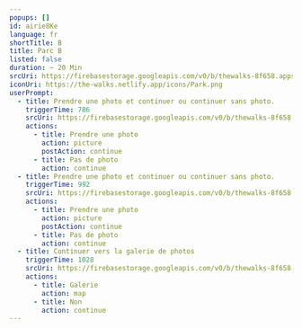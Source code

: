 ```yaml
---
popups: []
id: airie8Ke
language: fr
shortTitle: B
title: Parc B
listed: false
duration: ~ 20 Min
srcUri: https://firebasestorage.googleapis.com/v0/b/thewalks-8f658.appspot.com/o/mp3%2Fv0%2Ffr_ahvo7Cee%2Ffr_airie8Ke.mp3?alt=media&token=02e62240-31e6-4c0a-8d69-1ebd03360951
iconUri: https://the-walks.netlify.app/icons/Park.png
userPrompt:
  - title: Prendre une photo et continuer ou continuer sans photo.
    triggerTime: 786
    srcUri: https://firebasestorage.googleapis.com/v0/b/thewalks-8f658.appspot.com/o/mp3%2Fv0%2Ffr_ahvo7Cee%2Ffr_ahvo7Cee_loop_1.mp3?alt=media&token=94ac9d9f-3869-461e-a664-f07295cc2086
    actions:
      - title: Prendre une photo
        action: picture
        postAction: continue
      - title: Pas de photo
        action: continue
  - title: Prendre une photo et continuer ou continuer sans photo.
    triggerTime: 992
    srcUri: https://firebasestorage.googleapis.com/v0/b/thewalks-8f658.appspot.com/o/mp3%2Fv0%2Ffr_ahvo7Cee%2Ffr_ahvo7Cee_loop_2.mp3?alt=media&token=4f95fb6d-d519-4510-8bf3-41a851543b2d
    actions:
      - title: Prendre une photo
        action: picture
        postAction: continue
      - title: Pas de photo
        action: continue
  - title: Continuer vers la galerie de photos
    triggerTime: 1028
    srcUri: https://firebasestorage.googleapis.com/v0/b/thewalks-8f658.appspot.com/o/static%2Fmedias%2Fmulti_Zeubeel8_loop.mp3?alt=media&token=88349085-3303-48b9-bdc6-fd7b09519a26
    actions:
      - title: Galerie
        action: map
      - title: Non
        action: continue
---
```

